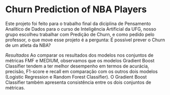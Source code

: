 # Churn Prediction of NBA Players

Este projeto foi feito para o trabalho final da diciplina de Pensamento Analítico de Dados para o curso de Inteligência Artificial da UFG, nosso grupo escolheu trabalhar com Predição de Churn, e como pedido pelo professor, o que move esse projeto é a pergunta: É possível prever o Churn de um atleta da NBA?

*Resultados*
Ao comparar os resultados dos modelos nos conjuntos de métricas FMF e MEDIUM, observamos que os modelos Gradient Boost Classifier tendem a ter melhor desempenho em termos de acurácia, precisão, F1-score e recall em comparação com os outros dois modelos (Logistic Regression e Random Forest Classifier). O Gradient Boost Classifier também apresenta consistência entre os dois conjuntos de métricas.
